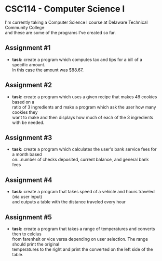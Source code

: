# CSC114 - Computer Science I
I'm currently taking a Computer Science I course  at Delaware Technical Community College <br/>
and these are some of the programs I've created so far.

## Assignment #1
* **task:** create a program which computes tax and tips for a bill of a specific amount. <br/>
  In this case the amount was $88.67.
## Assignment #2
* **task:** create a program which uses a given recipe that makes 48 cookies based on a <br/>
  ratio of 3 ingredients and make a program which ask the user how many cookies they <br/>
  want to make and then displays how much of each of the 3 ingredients with be needed.
## Assignment #3
* **task:** create a program which calculates the user's bank service fees for a month based <br/>
  on...number of checks deposited, current balance, and general bank fees
## Assignment #4
* **task:** create a program that takes speed of a vehicle and hours traveled (via user input) <br/>
  and outputs a table with the distance traveled every hour



   

## Assignment #5
* **task:** create a program that takes a range of temperatures and converts then to celcius <br/>
 from farenheit or vice versa depending on user selection. The range should print the original <br/>
 temperatures  to the right and print the converted on the left side of the table.<br/>
 
